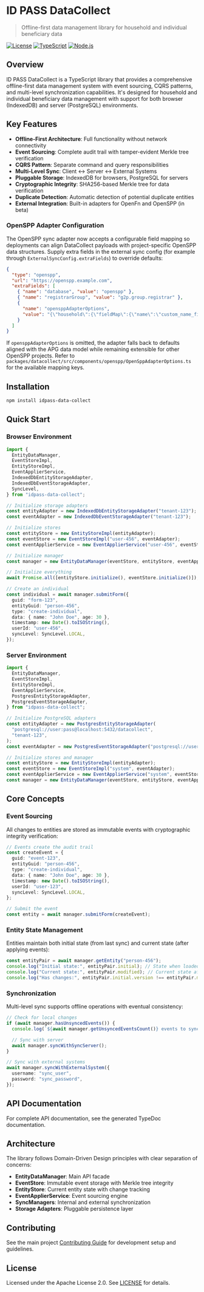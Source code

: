 # ID PASS DataCollect

> Offline-first data management library for household and individual beneficiary data

[![License](https://img.shields.io/badge/License-Apache%202.0-blue.svg)](https://opensource.org/licenses/Apache-2.0)
[![TypeScript](https://img.shields.io/badge/TypeScript-5.6+-blue.svg)](https://www.typescriptlang.org/)
[![Node.js](https://img.shields.io/badge/Node.js-20.x-green.svg)](https://nodejs.org/)

## Overview

ID PASS DataCollect is a TypeScript library that provides a comprehensive offline-first data management system with event sourcing, CQRS patterns, and multi-level synchronization capabilities. It's designed for household and individual beneficiary data management with support for both browser (IndexedDB) and server (PostgreSQL) environments.

## Key Features

- **Offline-First Architecture**: Full functionality without network connectivity
- **Event Sourcing**: Complete audit trail with tamper-evident Merkle tree verification
- **CQRS Pattern**: Separate command and query responsibilities
- **Multi-Level Sync**: Client ↔ Server ↔ External Systems
- **Pluggable Storage**: IndexedDB for browsers, PostgreSQL for servers
- **Cryptographic Integrity**: SHA256-based Merkle tree for data verification
- **Duplicate Detection**: Automatic detection of potential duplicate entities
- **External Integration**: Built-in adapters for OpenFn and OpenSPP (in beta)

### OpenSPP Adapter Configuration

The OpenSPP sync adapter now accepts a configurable field mapping so deployments can align DataCollect payloads with project-specific OpenSPP data structures. Supply extra fields in the external sync config (for example through `ExternalSyncConfig.extraFields`) to override defaults:

```json
{
  "type": "openspp",
  "url": "https://openspp.example.com",
  "extraFields": [
    { "name": "database", "value": "openspp" },
    { "name": "registrarGroup", "value": "g2p.group.registrar" },
    {
      "name": "opensppAdapterOptions",
      "value": "{\"household\":{\"fieldMap\":{\"name\":\"custom_name_field\"}}}"
    }
  ]
}
```

If `opensppAdapterOptions` is omitted, the adapter falls back to defaults aligned with the APG data model while remaining extensible for other OpenSPP projects. Refer to `packages/datacollect/src/components/openspp/OpenSppAdapterOptions.ts` for the available mapping keys.

## Installation

```bash
npm install idpass-data-collect
```

## Quick Start

### Browser Environment

```typescript
import {
  EntityDataManager,
  EventStoreImpl,
  EntityStoreImpl,
  EventApplierService,
  IndexedDbEntityStorageAdapter,
  IndexedDbEventStorageAdapter,
  SyncLevel,
} from "idpass-data-collect";

// Initialize storage adapters
const entityAdapter = new IndexedDbEntityStorageAdapter("tenant-123");
const eventAdapter = new IndexedDbEventStorageAdapter("tenant-123");

// Initialize stores
const entityStore = new EntityStoreImpl(entityAdapter);
const eventStore = new EventStoreImpl("user-456", eventAdapter);
const eventApplierService = new EventApplierService("user-456", eventStore, entityStore);

// Initialize manager
const manager = new EntityDataManager(eventStore, entityStore, eventApplierService);

// Initialize everything
await Promise.all([entityStore.initialize(), eventStore.initialize()]);

// Create an individual
const individual = await manager.submitForm({
  guid: "form-123",
  entityGuid: "person-456",
  type: "create-individual",
  data: { name: "John Doe", age: 30 },
  timestamp: new Date().toISOString(),
  userId: "user-456",
  syncLevel: SyncLevel.LOCAL,
});
```

### Server Environment

```typescript
import {
  EntityDataManager,
  EventStoreImpl,
  EntityStoreImpl,
  EventApplierService,
  PostgresEntityStorageAdapter,
  PostgresEventStorageAdapter,
} from "idpass-data-collect";

// Initialize PostgreSQL adapters
const entityAdapter = new PostgresEntityStorageAdapter(
  "postgresql://user:pass@localhost:5432/datacollect",
  "tenant-123",
);
const eventAdapter = new PostgresEventStorageAdapter("postgresql://user:pass@localhost:5432/datacollect", "tenant-123");

// Initialize stores and manager
const entityStore = new EntityStoreImpl(entityAdapter);
const eventStore = new EventStoreImpl("system", eventAdapter);
const eventApplierService = new EventApplierService("system", eventStore, entityStore);
const manager = new EntityDataManager(eventStore, entityStore, eventApplierService);
```

## Core Concepts

### Event Sourcing

All changes to entities are stored as immutable events with cryptographic integrity verification:

```typescript
// Events create the audit trail
const createEvent = {
  guid: "event-123",
  entityGuid: "person-456",
  type: "create-individual",
  data: { name: "John Doe", age: 30 },
  timestamp: new Date().toISOString(),
  userId: "user-123",
  syncLevel: SyncLevel.LOCAL,
};

// Submit the event
const entity = await manager.submitForm(createEvent);
```

### Entity State Management

Entities maintain both initial state (from last sync) and current state (after applying events):

```typescript
const entityPair = await manager.getEntity("person-456");
console.log("Initial state:", entityPair.initial); // State when loaded/synced
console.log("Current state:", entityPair.modified); // Current state after events
console.log("Has changes:", entityPair.initial.version !== entityPair.modified.version);
```

### Synchronization

Multi-level sync supports offline operations with eventual consistency:

```typescript
// Check for local changes
if (await manager.hasUnsyncedEvents()) {
  console.log(`${await manager.getUnsyncedEventsCount()} events to sync`);

  // Sync with server
  await manager.syncWithSyncServer();
}

// Sync with external systems
await manager.syncWithExternalSystem({
  username: "sync_user",
  password: "sync_password",
});
```

## API Documentation

For complete API documentation, see the generated TypeDoc documentation.

## Architecture

The library follows Domain-Driven Design principles with clear separation of concerns:

- **EntityDataManager**: Main API facade
- **EventStore**: Immutable event storage with Merkle tree integrity
- **EntityStore**: Current entity state with change tracking
- **EventApplierService**: Event sourcing engine
- **SyncManagers**: Internal and external synchronization
- **Storage Adapters**: Pluggable persistence layer

## Contributing

See the main project [Contributing Guide](../../CONTRIBUTING.md) for development setup and guidelines.

## License

Licensed under the Apache License 2.0. See [LICENSE](../../LICENSE) for details.
